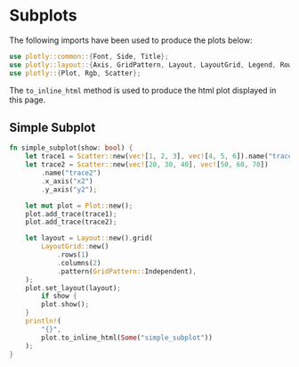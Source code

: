 # Subplots

The following imports have been used to produce the plots below:

```rust
use plotly::common::{Font, Side, Title};
use plotly::layout::{Axis, GridPattern, Layout, LayoutGrid, Legend, RowOrder};
use plotly::{Plot, Rgb, Scatter};
```

The `to_inline_html` method is used to produce the html plot displayed in this page.


## Simple Subplot
```rust
fn simple_subplot(show: bool) {
    let trace1 = Scatter::new(vec![1, 2, 3], vec![4, 5, 6]).name("trace1");
    let trace2 = Scatter::new(vec![20, 30, 40], vec![50, 60, 70])
        .name("trace2")
        .x_axis("x2")
        .y_axis("y2");

    let mut plot = Plot::new();
    plot.add_trace(trace1);
    plot.add_trace(trace2);

    let layout = Layout::new().grid(
        LayoutGrid::new()
            .rows(1)
            .columns(2)
            .pattern(GridPattern::Independent),
    );
    plot.set_layout(layout);
        if show {
        plot.show();
    }
    println!(
        "{}",
        plot.to_inline_html(Some("simple_subplot"))
    );
}
```
<div id="simple_subplot" class="plotly-graph-div" style="height:100%; width:100%;"></div>
<script type="text/javascript">
    window.PLOTLYENV=window.PLOTLYENV || {};
    if (document.getElementById("simple_subplot")) {
        var d3 = Plotly.d3;
        var image_element= d3.select('#image-export');
        var trace_0 = {"type":"scatter","x":[1,2,3],"y":[4,5,6],"name":"trace1"};
var trace_1 = {"type":"scatter","x":[20,30,40],"y":[50,60,70],"name":"trace2","xaxis":"x2","yaxis":"y2"};
var data = [trace_0,trace_1];
var layout = {"grid":{"rows":1,"columns":2,"pattern":"independent"}};
        Plotly.newPlot('simple_subplot', data, layout, {"responsive": true});
    };
</script>


## Custom Sized Subplot
```rust
fn custom_sized_subplot(show: bool) {
    let trace1 = Scatter::new(vec![1, 2, 3], vec![4, 5, 6]).name("trace1");
    let trace2 = Scatter::new(vec![20, 30, 40], vec![50, 60, 70])
        .name("trace2")
        .x_axis("x2")
        .y_axis("y2");

    let mut plot = Plot::new();
    plot.add_trace(trace1);
    plot.add_trace(trace2);

    let layout = Layout::new()
        .x_axis(Axis::new().domain(&[0., 0.7]))
        .y_axis2(Axis::new().anchor("x2"))
        .x_axis2(Axis::new().domain(&[0.8, 1.]));
    plot.set_layout(layout);
        if show {
        plot.show();
    }
    println!(
        "{}",
        plot.to_inline_html(Some("custom_sized_subplot"))
    );
}
```
<div id="custom_sized_subplot" class="plotly-graph-div" style="height:100%; width:100%;"></div>
<script type="text/javascript">
    window.PLOTLYENV=window.PLOTLYENV || {};
    if (document.getElementById("custom_sized_subplot")) {
        var d3 = Plotly.d3;
        var image_element= d3.select('#image-export');
        var trace_0 = {"type":"scatter","x":[1,2,3],"y":[4,5,6],"name":"trace1"};
var trace_1 = {"type":"scatter","x":[20,30,40],"y":[50,60,70],"name":"trace2","xaxis":"x2","yaxis":"y2"};
var data = [trace_0,trace_1];
var layout = {"xaxis":{"domain":[0.0,0.7]},"xaxis2":{"domain":[0.8,1.0]},"yaxis2":{"anchor":"x2"}};
        Plotly.newPlot('custom_sized_subplot', data, layout, {"responsive": true});
    };
</script>


## Multiple Subplots
```rust
fn multiple_subplots(show: bool) {
    let trace1 = Scatter::new(vec![1, 2, 3], vec![4, 5, 6]).name("trace1");
    let trace2 = Scatter::new(vec![20, 30, 40], vec![50, 60, 70])
        .name("trace2")
        .x_axis("x2")
        .y_axis("y2");
    let trace3 = Scatter::new(vec![300, 400, 500], vec![600, 700, 800])
        .x_axis("x3")
        .y_axis("y3");
    let trace4 = Scatter::new(vec![4000, 5000, 6000], vec![7000, 8000, 9000])
        .x_axis("x4")
        .y_axis("y4");

    let mut plot = Plot::new();
    plot.add_trace(trace1);
    plot.add_trace(trace2);
    plot.add_trace(trace3);
    plot.add_trace(trace4);

    let layout = Layout::new().grid(
        LayoutGrid::new()
            .rows(2)
            .columns(2)
            .pattern(GridPattern::Independent),
    );
    plot.set_layout(layout);
        if show {
        plot.show();
    }
    println!(
        "{}",
        plot.to_inline_html(Some("multiple_subplots"))
    );
}
```
<div id="multiple_subplots" class="plotly-graph-div" style="height:100%; width:100%;"></div>
<script type="text/javascript">
    window.PLOTLYENV=window.PLOTLYENV || {};
    if (document.getElementById("multiple_subplots")) {
        var d3 = Plotly.d3;
        var image_element= d3.select('#image-export');
        var trace_0 = {"type":"scatter","x":[1,2,3],"y":[4,5,6],"name":"trace1"};
var trace_1 = {"type":"scatter","x":[20,30,40],"y":[50,60,70],"name":"trace2","xaxis":"x2","yaxis":"y2"};
var trace_2 = {"type":"scatter","x":[300,400,500],"y":[600,700,800],"xaxis":"x3","yaxis":"y3"};
var trace_3 = {"type":"scatter","x":[4000,5000,6000],"y":[7000,8000,9000],"xaxis":"x4","yaxis":"y4"};
var data = [trace_0,trace_1,trace_2,trace_3];
var layout = {"grid":{"rows":2,"columns":2,"pattern":"independent"}};
        Plotly.newPlot('multiple_subplots', data, layout, {"responsive": true});
    };
</script>


## Stacked Subplots
```rust
fn stacked_subplots(show: bool) {
    let trace1 = Scatter::new(vec![0, 1, 2], vec![10, 11, 12]).name("trace1");
    let trace2 = Scatter::new(vec![2, 3, 4], vec![100, 110, 120])
        .name("trace2")
        .x_axis("x2")
        .y_axis("y2");
    let trace3 = Scatter::new(vec![3, 4, 5], vec![1000, 1100, 1200])
        .x_axis("x3")
        .y_axis("y3");

    let mut plot = Plot::new();
    plot.add_trace(trace1);
    plot.add_trace(trace2);
    plot.add_trace(trace3);

    let layout = Layout::new().grid(
        LayoutGrid::new()
            .rows(3)
            .columns(1)
            .pattern(GridPattern::Independent)
            .row_order(RowOrder::BottomToTop),
    );
    plot.set_layout(layout);
        if show {
        plot.show();
    }
    println!(
        "{}",
        plot.to_inline_html(Some("stacked_subplots"))
    );
}
```
<div id="stacked_subplots" class="plotly-graph-div" style="height:100%; width:100%;"></div>
<script type="text/javascript">
    window.PLOTLYENV=window.PLOTLYENV || {};
    if (document.getElementById("stacked_subplots")) {
        var d3 = Plotly.d3;
        var image_element= d3.select('#image-export');
        var trace_0 = {"type":"scatter","x":[0,1,2],"y":[10,11,12],"name":"trace1"};
var trace_1 = {"type":"scatter","x":[2,3,4],"y":[100,110,120],"name":"trace2","xaxis":"x2","yaxis":"y2"};
var trace_2 = {"type":"scatter","x":[3,4,5],"y":[1000,1100,1200],"xaxis":"x3","yaxis":"y3"};
var data = [trace_0,trace_1,trace_2];
var layout = {"grid":{"rows":3,"roworder":"bottom to top","columns":1,"pattern":"independent"}};
        Plotly.newPlot('stacked_subplots', data, layout, {"responsive": true});
    };
</script>


## Stacked Subplots with Shared X Axis
```rust
fn stacked_subplots_with_shared_x_axis(show: bool) {
    let trace1 = Scatter::new(vec![0, 1, 2], vec![10, 11, 12]).name("trace1");
    let trace2 = Scatter::new(vec![2, 3, 4], vec![100, 110, 120])
        .name("trace2")
        .y_axis("y2");
    let trace3 = Scatter::new(vec![3, 4, 5], vec![1000, 1100, 1200]).y_axis("y3");

    let mut plot = Plot::new();
    plot.add_trace(trace1);
    plot.add_trace(trace2);
    plot.add_trace(trace3);

    let layout = Layout::new()
        .y_axis(Axis::new().domain(&[0., 0.33]))
        .legend(Legend::new().trace_order("reversed"))
        .y_axis2(Axis::new().domain(&[0.33, 0.66]))
        .y_axis3(Axis::new().domain(&[0.66, 1.]));
    plot.set_layout(layout);
        if show {
        plot.show();
    }
    println!(
        "{}",
        plot.to_inline_html(Some("stacked_subplots_with_shared_x_axis"))
    );
}
```
<div id="stacked_subplots_with_shared_x_axis" class="plotly-graph-div" style="height:100%; width:100%;"></div>
<script type="text/javascript">
    window.PLOTLYENV=window.PLOTLYENV || {};
    if (document.getElementById("stacked_subplots_with_shared_x_axis")) {
        var d3 = Plotly.d3;
        var image_element= d3.select('#image-export');
        var trace_0 = {"type":"scatter","x":[0,1,2],"y":[10,11,12],"name":"trace1"};
var trace_1 = {"type":"scatter","x":[2,3,4],"y":[100,110,120],"name":"trace2","yaxis":"y2"};
var trace_2 = {"type":"scatter","x":[3,4,5],"y":[1000,1100,1200],"yaxis":"y3"};
var data = [trace_0,trace_1,trace_2];
var layout = {"legend":{"traceorder":"reversed"},"yaxis":{"domain":[0.0,0.33]},"yaxis2":{"domain":[0.33,0.66]},"yaxis3":{"domain":[0.66,1.0]}};
        Plotly.newPlot('stacked_subplots_with_shared_x_axis', data, layout, {"responsive": true});
    };
</script>


## Multiple Custom Sized Subplots
```rust
fn multiple_custom_sized_subplots(show: bool) {
    let trace1 = Scatter::new(vec![1, 2], vec![1, 2]).name("(1,1)");
    let trace2 = Scatter::new(vec![1, 2], vec![1, 2])
        .name("(1,2,1)")
        .x_axis("x2")
        .y_axis("y2");
    let trace3 = Scatter::new(vec![1, 2], vec![1, 2])
        .name("(1,2,2)")
        .x_axis("x3")
        .y_axis("y3");
    let trace4 = Scatter::new(vec![1, 2], vec![1, 2])
        .name("{(2,1), (2,2)}")
        .x_axis("x4")
        .y_axis("y4");

    let mut plot = Plot::new();
    plot.add_trace(trace1);
    plot.add_trace(trace2);
    plot.add_trace(trace3);
    plot.add_trace(trace4);

    let layout = Layout::new()
        .title(Title::with_text("Multiple Custom Sized Subplots"))
        .x_axis(Axis::new().domain(&[0., 0.45]).anchor("y1"))
        .y_axis(Axis::new().domain(&[0.5, 1.]).anchor("x1"))
        .x_axis2(Axis::new().domain(&[0.55, 1.]).anchor("y2"))
        .y_axis2(Axis::new().domain(&[0.8, 1.]).anchor("x2"))
        .x_axis3(Axis::new().domain(&[0.55, 1.]).anchor("y3"))
        .y_axis3(Axis::new().domain(&[0.5, 0.75]).anchor("x3"))
        .x_axis4(Axis::new().domain(&[0., 1.]).anchor("y4"))
        .y_axis4(Axis::new().domain(&[0., 0.45]).anchor("x4"));
    plot.set_layout(layout);
        if show {
        plot.show();
    }
    println!(
        "{}",
        plot.to_inline_html(Some("multiple_custom_sized_subplots"))
    );
}
```
<div id="multiple_custom_sized_subplots" class="plotly-graph-div" style="height:100%; width:100%;"></div>
<script type="text/javascript">
    window.PLOTLYENV=window.PLOTLYENV || {};
    if (document.getElementById("multiple_custom_sized_subplots")) {
        var d3 = Plotly.d3;
        var image_element= d3.select('#image-export');
        var trace_0 = {"type":"scatter","x":[1,2],"y":[1,2],"name":"(1,1)"};
var trace_1 = {"type":"scatter","x":[1,2],"y":[1,2],"name":"(1,2,1)","xaxis":"x2","yaxis":"y2"};
var trace_2 = {"type":"scatter","x":[1,2],"y":[1,2],"name":"(1,2,2)","xaxis":"x3","yaxis":"y3"};
var trace_3 = {"type":"scatter","x":[1,2],"y":[1,2],"name":"{(2,1), (2,2)}","xaxis":"x4","yaxis":"y4"};
var data = [trace_0,trace_1,trace_2,trace_3];
var layout = {"title":{"text":"Multiple Custom Sized Subplots"},"xaxis":{"anchor":"y1","domain":[0.0,0.45]},"yaxis":{"anchor":"x1","domain":[0.5,1.0]},"xaxis2":{"anchor":"y2","domain":[0.55,1.0]},"yaxis2":{"anchor":"x2","domain":[0.8,1.0]},"xaxis3":{"anchor":"y3","domain":[0.55,1.0]},"yaxis3":{"anchor":"x3","domain":[0.5,0.75]},"xaxis4":{"anchor":"y4","domain":[0.0,1.0]},"yaxis4":{"anchor":"x4","domain":[0.0,0.45]}};
        Plotly.newPlot('multiple_custom_sized_subplots', data, layout, {"responsive": true});
    };
</script>